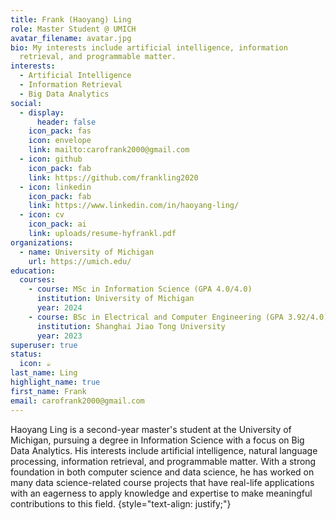 ```yaml
---
title: Frank (Haoyang) Ling
role: Master Student @ UMICH
avatar_filename: avatar.jpg
bio: My interests include artificial intelligence, information
  retrieval, and programmable matter.
interests:
  - Artificial Intelligence
  - Information Retrieval
  - Big Data Analytics
social:
  - display:
      header: false
    icon_pack: fas
    icon: envelope
    link: mailto:carofrank2000@gmail.com
  - icon: github
    icon_pack: fab
    link: https://github.com/frankling2020
  - icon: linkedin
    icon_pack: fab
    link: https://www.linkedin.com/in/haoyang-ling/
  - icon: cv
    icon_pack: ai
    link: uploads/resume-hyfrankl.pdf
organizations:
  - name: University of Michigan
    url: https://umich.edu/
education:
  courses:
    - course: MSc in Information Science (GPA 4.0/4.0)
      institution: University of Michigan
      year: 2024
    - course: BSc in Electrical and Computer Engineering (GPA 3.92/4.0)
      institution: Shanghai Jiao Tong University
      year: 2023
superuser: true
status:
  icon: ☕️
last_name: Ling
highlight_name: true
first_name: Frank
email: carofrank2000@gmail.com
---
```

Haoyang Ling is a second-year master's student at the University of Michigan, pursuing a degree in Information Science with a focus on Big Data Analytics. His interests include artificial intelligence, natural language processing, information retrieval, and programmable matter. With a strong foundation in both computer science and data science, he has worked on many data science-related course projects that have real-life applications with an eagerness to apply knowledge and expertise to make meaningful contributions to this field.
{style="text-align: justify;"}